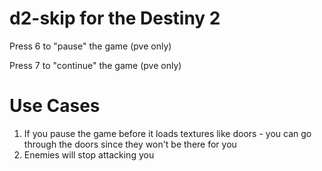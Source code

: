 # d2-skip for the Destiny 2 
Press 6 to "pause" the game (pve only)

Press 7 to "continue" the game (pve only)
 
#  Use Cases

1. If you pause the game before it loads textures like doors - you can go through the doors since they won't be there for you
2. Enemies will stop attacking you
